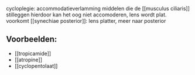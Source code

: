cycloplegie: accommodatieverlamming
middelen die de [[musculus ciliaris]] stilleggen
hierdoor kan het oog niet accomoderen, lens wordt plat. 
voorkomt [[synechiae posterior]]: lens platter, meer naar posterior

## Voorbeelden:
- [[tropicamide]]
- [[atropine]]
- [[cyclopentolaat]]